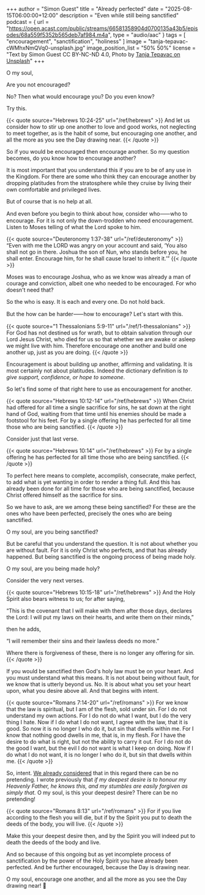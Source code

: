 +++
author = "Simon Guest"
title = "Already perfected"
date = "2025-08-15T06:00:00+12:00"
description = "Even while still being sanctified"
podcast = { url = "https://open.acast.com/public/streams/66581358904d0700135a43b5/episodes/68a559f5352b565deb7af984.m4a", type = "audio/aac" }
tags = [ "encouragement", "sanctification", "holiness" ]
image = "tanja-tepavac-cWMhxNmQVq0-unsplash.jpg"
image_position_list = "50% 50%"
license = "Text by Simon Guest CC BY-NC-ND 4.0, Photo by [Tanja Tepavac on Unsplash](https://unsplash.com/photos/a-piece-of-a-puzzle-with-a-missing-piece-cWMhxNmQVq0)"
+++

O my soul,

Are you not encouraged?

No? Then what would encourage you? Do you even know?

Try this.

{{< quote source="Hebrews 10:24-25" url="/ref/hebrews" >}}
And let us consider how to stir up one another to love and good works, not neglecting to meet together, as is the habit of some, but encouraging one another, and all the more as you see the Day drawing near.
{{< /quote >}}

So if you would be encouraged then encourage another. So my question becomes, do you know how to encourage another?

It is most important that you understand this if you are to be of any use in the Kingdom. For there are some who think they can encourage another by dropping platitudes from the stratosphere while they cruise by living their own comfortable and privileged lives.

But of course that is no help at all.

And even before you begin to think about how, consider who⸺who to encourage. For it is not only the down-trodden who need encouragement. Listen to Moses telling of what the Lord spoke to him.

{{< quote source="Deuteronomy 1:37-38" url="/ref/deuteronomy" >}}
“Even with me the LORD was angry on your account and said, ‘You also shall not go in there. Joshua the son of Nun, who stands before you, he shall enter. Encourage him, for he shall cause Israel to inherit it.’”
{{< /quote >}}

Moses was to encourage Joshua, who as we know was already a man of courage and conviction, albeit one who needed to be encouraged. For who doesn't need that?

So the who is easy. It is each and every one. Do not hold back.

But the how can be harder⸺how to encourage? Let's start with this.

{{< quote source="1 Thessalonians 5:9-11" url="/ref/1-thessalonians" >}}
For God has not destined us for wrath, but to obtain salvation through our Lord Jesus Christ, who died for us so that whether we are awake or asleep we might live with him. Therefore encourage one another and build one another up, just as you are doing.
{{< /quote >}}

Encouragement is about building up another, affirming and validating. It is most certainly not about platitudes. Indeed the dictionary definition is _to give support, confidence, or hope to someone_.

So let's find some of that right here to use as encouragement for another.

{{< quote source="Hebrews 10:12-14" url="/ref/hebrews" >}}
When Christ had offered for all time a single sacrifice for sins, he sat down at the right hand of God, waiting from that time until his enemies should be made a footstool for his feet. For by a single offering he has perfected for all time those who are being sanctified.
{{< /quote >}}

Consider just that last verse.

{{< quote source="Hebrews 10:14" url="/ref/hebrews" >}}
For by a single offering he has perfected for all time those who are being sanctified.
{{< /quote >}}

To perfect here means to complete, accomplish, consecrate, make perfect, to add what is yet wanting in order to render a thing full. And this has already been done for all time for those who are being sanctified, because Christ offered himself as the sacrifice for sins.

So we have to ask, are we among these being sanctified? For these are the ones who have been perfected, precisely the ones who are being sanctified.

O my soul, are you being sanctified?

But be careful that you understand the question. It is not about whether you are without fault. For it is only Christ who perfects, and that has already happened. But being sanctified is the ongoing process of being made holy.

O my soul, are you being made holy?

Consider the very next verses.

{{< quote source="Hebrews 10:15-18" url="/ref/hebrews" >}}
And the Holy Spirit also bears witness to us; for after saying,

“This is the covenant that I will make with them after those days, declares the Lord: I will put my laws on their hearts, and write them on their minds,”

then he adds,

“I will remember their sins and their lawless deeds no more.”

Where there is forgiveness of these, there is no longer any offering for sin.
{{< /quote >}}

If you would be sanctified then God's holy law must be on your heart. And you must understand what this means. It is not about being without fault, for we know that is utterly beyond us. No. It is about what you set your heart upon, what you desire above all. And that begins with intent.

{{< quote source="Romans 7:14-20" url="/ref/romans" >}}
For we know that the law is spiritual, but I am of the flesh, sold under sin. For I do not understand my own actions. For I do not do what I want, but I do the very thing I hate. Now if I do what I do not want, I agree with the law, that it is good. So now it is no longer I who do it, but sin that dwells within me. For I know that nothing good dwells in me, that is, in my flesh. For I have the desire to do what is right, but not the ability to carry it out. For I do not do the good I want, but the evil I do not want is what I keep on doing. Now if I do what I do not want, it is no longer I who do it, but sin that dwells within me.
{{< /quote >}}

So, intent. [We already considered](https://letterstoamy.org/love-and-holiness/) that in this regard there can be no pretending.  I wrote previously that _if my deepest desire is to honour my Heavenly Father, he knows this, and my stumbles are easily forgiven as simply that._ O my soul, is this your deepest desire? There can be no pretending!

{{< quote source="Romans 8:13" url="/ref/romans" >}}
For if you live according to the flesh you will die, but if by the Spirit you put to death the deeds of the body, you will live.
{{< /quote >}}

Make this your deepest desire then, and by the Spirit you will indeed put to death the deeds of the body and live.

And so because of this ongoing but as yet incomplete process of sanctification by the power of the Holy Spirit you have already been perfected. And be further encouraged, because the Day is drawing near.

O my soul, encourage one another, and all the more as you see the Day drawing near! 🙏
